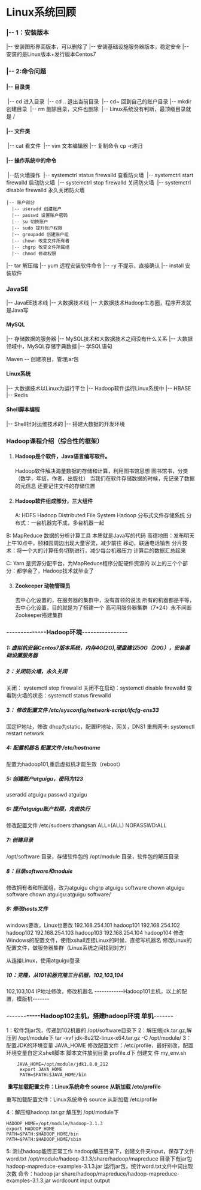 # Linux系统回顾

### |-- 1：安装版本

  |-- 安装图形界面版本，可以删除了
  |-- 安装基础设施服务器版本，稳定安全
  |-- 安装的是Linux版本+发行版本Centos7

### |-- 2:命令问题

####   |-- 目录类

​    |-- cd 进入目录
​    |-- cd .. 退出当前目录
​    |-- cd~ 回到自己的账户目录
​    |-- mkdir 创建目录
​    |-- rm 删除目录，文件也删除
​    |-- Linux系统没有判断，最顶级目录就是 /

####   |-- 文件类

​    |-- cat 看文件
​    |-- vim 文本编辑器
  |-- 复制命令 cp -r递归



####   |-- 操作系统中的命令

​    |--防火墙操作
​      |-- systemctrl status firewalld 查看防火墙
​      |-- systemctrl start  firewalld 启动防火墙
​      |-- systemctrl stop   firewalld 关闭防火墙
​      |-- systemctrl disable firewalld 永久关闭防火墙
​    

```properties
|-- 账户部分
  |-- useradd 创建账户
  |-- passwd 设置账户密码
  |-- su 切换账户
  |-- sudo 提升账户权限
  |-- groupadd 创建账户组
  |-- chown 改变文件所有者
  |-- chgrp 改变文件所属组
  |-- chmod 修改权限
```

   |-- tar 解压缩
   |-- yum 远程安装软件命令
     |-- -y 不提示，直接确认
     |-- install 安装软件





### JavaSE

  |-- JavaEE技术线
  |-- 大数据技术线
    |-- 大数据技术Hadoop生态圈，程序开发就是Java写

#### MySQL

  |-- 存储数据的服务器
  |-- MySQL技术和大数据技术之间没有什么关系
  |-- 大数据领域中，MySQL存储字典数据
  |-- 学SQL语句

Maven -- 创建项目，管理jar包

#### Linux系统

  |-- 大数据技术以Linux为运行平台
  |-- Hadoop软件运行Linux系统中
  |-- HBASE
  |-- Redis

#### Shell脚本编程

  |-- Shell针对运维技术的
  |-- 搭建大数据的开发环境

### Hadoop课程介绍（综合性的框架）

 1. #### Hadoop是个软件，Java语言编写软件。
    
    Hadoop软件解决海量数据的存储和计算，利用图书馆思想
    图书馆书，分类（数学，年级，作者，出版社）
    当我们在软件存储数据的时候，先记录了数据的元信息
还要记住文件的存储位置
    
 2. #### Hadoop软件组成部分，三大组件
    
      A: HDFS Hadoop Distributed File System
      Hadoop 分布式文件存储系统
      分布式：一台机器完不成，多台机器一起

   B: MapReduce 数据的分析计算工具
      本质就是Java写的代码
      高德地图：发布明天上午10点中，颐和园周边出现大量客流，减少前往
      移动，联通电话销售
      分片技术：将一个大的计算任务切割进行，减少每台机器压力
      计算后的数据汇总起来

   C: Yarn 是资源分配平台，为MapReduce程序分配硬件资源的
   以上的三个个部分：都学会了，Hadoop技术就毕业了

 3. #### Zookeeper 动物管理员
    
    去中心化设置的，在服务器的集群中，没有首领的说法
    所有的机器都是平等，去中心化设置，目的就是为了搭建一个
    高可用服务器集群（7*24）永不间断
    Zookeeper搭建集群



###  --------------Hadoop环境----------------

#####  1: 虚拟机安装Centos7版本系统，内存4G(2G),硬盘建议50G（20G），安装基础设置服务器

#####  2：关闭防火墙，永久关闭

   关闭：        systemctl stop firewalld
   关闭不在启动：systemctl disable firewalld
   查看防火墙的状态：systemctl status firewalld

#####  3： 修改配置文件 /etc/sysconfig/network-script/ifcfg-ens33

   固定IP地址，修改 dhcp为static，配置IP地址，网关，DNS1 
   重启网卡: systemctl restart network

#####  4: 配置机器名 配置文件 /etc/hostname

   配置为hadoop101,重启虚拟机才能生效（reboot）

#####  5: 创建账户atguigu，密码为123

   useradd atguigu
   passwd atguigu

#####  6: 提升atguigu账户权限，免密执行

   修改配置文件 /etc/sudoers
   zhangsan ALL=(ALL)     NOPASSWD:ALL

#####  7: 创建目录

   /opt/software 目录，存储软件包的
   /opt/module 目录，软件包的解压目录

#####  8：目录software和module

   修改拥有者和所属组，改为atguigu
   chgrp atguigu software
   chown atguigu software
   chown atguigu:atguigu software/

#####  9: 修改hosts文件

   windows要改，Linux也要改
   192.168.254.101 hadoop101
   192.168.254.102 hadoop102
   192.168.254.103 hadoop103
   192.168.254.104 hadoop104
   修改Windows的配置文件，使用xshall连接Linux的时候，直接写机器名
   修改Linux的配置文件，做服务器集群（Linux系统之间找到对方）

   从连接Linux，使用atguigu登录

#####  10：克隆，从101机器克隆三台机器，102,103,104

   102,103,104  IP地址修改，修改机器名
------------Hadoop101主机，以上的配置，模版机-------

### ------------Hadoop102主机，搭建hadoop环境 单机-------

 1：软件包jar包，传递到102机器的 /opt/software目录下
 2：解压缩jdk.tar.gz,解压到 /opt/module下
    tar -xvf jdk-8u212-linux-x64.tar.gz -C /opt/module/
 3：配置JDK的环境变量 JAVA_HOME
    修改配置文件：/etc/profile，最好别改，配置环境变量自定义shell脚本
    脚本文件放到目录 profile.d下
    创建文	件 my_env.sh

```properties
    JAVA_HOME=/opt/module/jdk1.8.0_212
     export JAVA_HOME
     PATH=$PATH:$JAVA_HOME/bin
```

​     **重写加载配置文件：Linux系统命令 source 从新加载 /etc/profile**


   重写加载配置文件：Linux系统命令 source 从新加载 /etc/profile

 4：解压缩hadoop.tar.gz 解压到 /opt/module下
    
```properties
HADOOP_HOME=/opt/module/hadoop-3.1.3
export HADOOP_HOME
PATH=$PATH:$HADOOP_HOME/bin
PATH=$PATH:$HADOOP_HOME/sbin
```

  5: 测试hadoop能否正常工作
     hadoop解压目录下，创建文件夹input，保存了文件word.txt
     /opt/module/hadoop-3.1.3/share/hadoop/mapreduce
       目录下有jar包hadoop-mapreduce-examples-3.1.3.jar 运行jar包，统计word.txt文件中词出现次数
命令：hadoop jar share/hadoop/mapreduce/hadoop-mapreduce-examples-3.1.3.jar wordcount input output